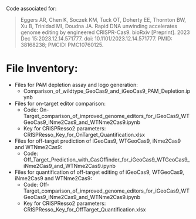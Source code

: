 Code associated for:

> Eggers AR, Chen K, Soczek KM, Tuck OT, Doherty EE, Thornton BW, Xu B, Trinidad MI, Doudna JA. Rapid DNA unwinding accelerates genome editing by engineered CRISPR-Cas9. bioRxiv [Preprint]. 2023 Dec 15:2023.12.14.571777. doi: 10.1101/2023.12.14.571777. PMID: 38168238; PMCID: PMC10760125.

# File Inventory:
- Files for PAM depletion assay and logo generation:
  - Comparison_of_wildtype_GeoCas9_and_iGeoCas9_PAM_Depletion.ipynb
- Files for on-target editor comparison:
  - Code: On-Target_comparison_of_improved_genome_editors_for_iGeoCas9_WTGeoCas9_iNme2Cas9_and_WTNme2Cas9.ipynb
  - Key for CRISPResso2 parameters: CRISPResso_Key_for_OnTarget_Quantification.xlsx
- Files for off-target prediction of iGeoCas9, WTGeoCas9, iNme2Cas9 and WTNme2Cas9:
  - Code: Off_Target_Prediction_with_CasOffinder_for_iGeoCas9_WTGeoCas9_iNme2Cas9_and_WTNme2Cas9.ipynb
- Files for quantification of off-target editing of iGeoCas9, WTGeoCas9, iNme2Cas9 and WTNme2Cas9:
  - Code: Off-Target_comparison_of_improved_genome_editors_for_iGeoCas9_WTGeoCas9_iNme2Cas9_and_WTNme2Cas9.ipynb
  - Key for CRISPResso2 parameters: CRISPResso_Key_for_OffTarget_Quantification.xlsx
